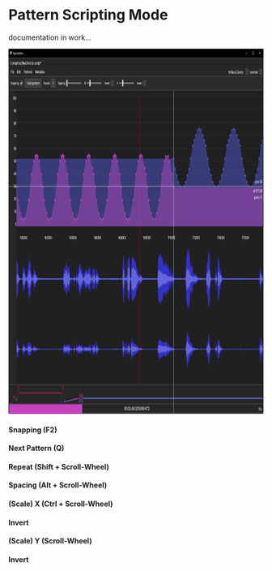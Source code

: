 # Pattern Scripting Mode

documentation in work...

<img src="./Images/pattern-mode.png" alt="" height="720"/>

#### Snapping (F2)

#### Next Pattern (Q)

#### Repeat (Shift + Scroll-Wheel)

#### Spacing (Alt + Scroll-Wheel)

####  (Scale) X (Ctrl + Scroll-Wheel)

#### Invert

####  (Scale) Y (Scroll-Wheel)

#### Invert